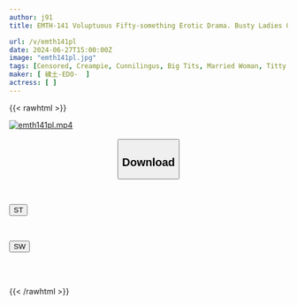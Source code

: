 ```yaml
---
author: j91
title: EMTH-141 Voluptuous Fifty-something Erotic Drama. Busty Ladies Over Fifty Naturally Sleep With Men Other Than Their Husbands. Fifty-something Cheating Sex. Sex Documentary Of Seven People In The Act Of Adultery, 4 Hours And 50 Minutes.

url: /v/emth141pl
date: 2024-06-27T15:00:00Z
image: "emth141pl.jpg"
tags: [Censored, Creampie, Cunnilingus, Big Tits, Married Woman, Titty Fuck, POV, Cowgirl, Slut, Affair, 4HR+, Busty Fetish, Butt, Mature Woman, BBW]
maker: [ 穢土-EDO-  ]
actress: [ ]
---
```



{{< rawhtml >}}

<div class="video" data-videoid="YLearaK8gpIvb8g">
    <a href="javascript:;">
        <img src="/v/emth141pl/emth141pl.jpg" width="WIDTH" height="HEIGHT" alt="emth141pl.mp4" loading="lazy">
    </a>
</div>

<script type="text/javascript" src="https://j91.asia/asset/on-demand-st.js"></script>

<br>
  <link rel="stylesheet" href="https://j91.asia/asset/bs5.css">
  
  <center>
  <button class="btn btn-primary" type="button" data-bs-toggle="collapse" data-bs-target=".multi-collapse" aria-expanded="false" aria-controls="multiCollapseExample1 multiCollapseExample2"><h2>Download</h2></button></center>
</p>
<div class="row">
  <div class="col">
    <div class="collapse multi-collapse" id="multiCollapseExample1">
      <div class="card card-body">
	      	      <br>
<div class="buttons">  
<p><a href="/v/emth141pl/st.html" target="_blank"><button class="btn-hover color-3"><i class="fa fa-download"></i> ST</button></a></p></div>
    </div>
  </div>
</div>
  <div class="col">
    <div class="collapse multi-collapse" id="multiCollapseExample2">
      <div class="card card-body">
	      <br>
<div class="buttons">
<p><a href="/v/emth141pl/sw.html" target="_blank"><button class="btn-hover color-2"><i class="fa fa-download"></i> SW</button></a></p></div>
<br><br>
      </div>
    </div>
  </div>
</div>

{{< /rawhtml >}}